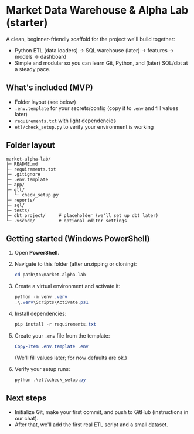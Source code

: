 
# Market Data Warehouse & Alpha Lab (starter)

A clean, beginner-friendly scaffold for the project we'll build together:
- Python ETL (data loaders) → SQL warehouse (later) → features → models → dashboard
- Simple and modular so you can learn Git, Python, and (later) SQL/dbt at a steady pace.

## What's included (MVP)
- Folder layout (see below)
- `.env.template` for your secrets/config (copy it to `.env` and fill values later)
- `requirements.txt` with light dependencies
- `etl/check_setup.py` to verify your environment is working

## Folder layout
```text
market-alpha-lab/
├─ README.md
├─ requirements.txt
├─ .gitignore
├─ .env.template
├─ app/
├─ etl/
│  └─ check_setup.py
├─ reports/
├─ sql/
├─ tests/
├─ dbt_project/     # placeholder (we'll set up dbt later)
└─ .vscode/         # optional editor settings
```

## Getting started (Windows PowerShell)
1. Open **PowerShell**.
2. Navigate to this folder (after unzipping or cloning):
   ```powershell
   cd path\to\market-alpha-lab
   ```
3. Create a virtual environment and activate it:
   ```powershell
   python -m venv .venv
   .\.venv\Scripts\Activate.ps1
   ```
4. Install dependencies:
   ```powershell
   pip install -r requirements.txt
   ```
5. Create your `.env` file from the template:
   ```powershell
   Copy-Item .env.template .env
   ```
   (We'll fill values later; for now defaults are ok.)

6. Verify your setup runs:
   ```powershell
   python .\etl\check_setup.py
   ```

## Next steps
- Initialize Git, make your first commit, and push to GitHub (instructions in our chat).
- After that, we'll add the first real ETL script and a small dataset.
